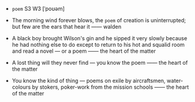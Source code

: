 - `poem` S3 W3 [ˈpoʊəm]



-  The morning wind forever blows, the `poem` of creation is uninterrupted; but few are the ears that hear it —— walden

-  A black boy brought Wilson's gin and he sipped it very slowly because he had nothing else to do except to return to his hot and squalid room and read a novel — or a poem —— the heart of the matter

-  A lost thing will they never find — you know the poem —— the heart of the matter

-  You know the kind of thing — poems on exile by aircraftsmen, water-colours by stokers, poker-work from the mission schools —— the heart of the matter